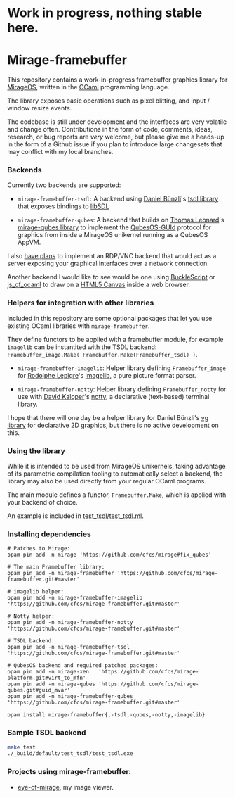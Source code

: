 # Work in progress, nothing stable here.

# Mirage-framebuffer

This repository contains a work-in-progress framebuffer graphics library for [MirageOS](https://mirage.io), written in the [OCaml](https://ocaml.org) programming language.

The library exposes basic operations such as pixel blitting, and input / window resize events.

The codebase is still under development and the interfaces are very volatile and change often.
Contributions in the form of code, comments, ideas, research, or bug reports are *very* welcome, but please give me a heads-up in the form of a Github issue if you plan to introduce large changesets that may conflict with my local branches.

### Backends

Currently two backends are supported:

- `mirage-framebuffer-tsdl`: A backend using [Daniel Bünzli](https://github.com/dbuenzli)'s [tsdl library](http://erratique.ch/software/tsdl) that exposes bindings to [libSDL](https://www.libsdl.org)

- `mirage-framebuffer-qubes`: A backend that builds on [Thomas Leonard](https://github.com/talex5)'s [mirage-qubes library](https://github.com/talex5/mirage-qubes) to implement the [QubesOS-GUId](https://www.qubes-os.org/doc/gui/) protocol for graphics from inside a MirageOS unikernel running as a QubesOS AppVM.

I also [have plans](https://github.com/cfcs/mirage-framebuffer/issues/1) to implement an RDP/VNC backend that would act as a server exposing your graphical interfaces over a network connection.

Another backend I would like to see would be one using [BuckleScript](https://bucklescript.github.io/bucklescript/) or [js_of_ocaml](http://ocsigen.org/js_of_ocaml/) to draw on a [HTML5 Canvas](https://developer.mozilla.org/en-US/docs/Web/API/Canvas_API) inside a web browser.

### Helpers for integration with other libraries

Included in this repository are some optional packages that let you use
existing OCaml libraries with `mirage-framebuffer`.

They define functors to be applied with a framebuffer module, for example `imagelib` can be instantited with the TSDL backend:
`Framebuffer_image.Make( Framebuffer.Make(Framebuffer_tsdl) )`.

- `mirage-framebuffer-imagelib`: Helper library defining `Framebuffer_image` for [Rodolphe Lepigre](https://github.com/rlepigre)'s [imagelib](https://github.com/rlepigre/ocaml-imagelib), a pure picture format parser.

- `mirage-framebuffer-notty`: Helper library defining `Framebuffer_notty` for use with [David Kaloper](https://github.com/pqwy)'s [notty](https://github.com/pqwy/notty), a declarative (text-based) terminal library.

I hope that there will one day be a helper library for Daniel Bünzli's [vg library](http://erratique.ch/software/vg) for declarative 2D graphics, but there is no active development on this.

### Using the library

While it is intended to be used from MirageOS unikernels, taking advantage of its parametric compilation tooling to automatically select a backend, the library may also be used directly from your regular OCaml programs.

The main module defines a functor, `Framebuffer.Make`, which is applied with your backend of choice.

An example is included in [test_tsdl/test_tsdl.ml](./test_tsdl/test_tdl.ml#L80).


### Installing dependencies

```
# Patches to Mirage:
opam pin add -n mirage 'https://github.com/cfcs/mirage#fix_qubes'

# The main Framebuffer library:
opam pin add -n mirage-framebuffer 'https://github.com/cfcs/mirage-framebuffer.git#master'

# imagelib helper:
opam pin add -n mirage-framebuffer-imagelib 'https://github.com/cfcs/mirage-framebuffer.git#master'

# Notty helper:
opam pin add -n mirage-framebuffer-notty 'https://github.com/cfcs/mirage-framebuffer.git#master'

# TSDL backend:
opam pin add -n mirage-framebuffer-tsdl 'https://github.com/cfcs/mirage-framebuffer.git#master'

# QubesOS backend and required patched packages:
opam pin add -n mirage-xen   'https://github.com/cfcs/mirage-platform.git#virt_to_mfn'
opam pin add -n mirage-qubes 'https://github.com/cfcs/mirage-qubes.git#guid_mvar'
opam pin add -n mirage-framebuffer-qubes 'https://github.com/cfcs/mirage-framebuffer.git#master'

opam install mirage-framebuffer{,-tsdl,-qubes,-notty,-imagelib}
```

### Sample TSDL backend

```bash
make test
./_build/default/test_tsdl/test_tsdl.exe
```

### Projects using mirage-framebuffer:

- [eye-of-mirage](https://github.com/cfcs/eye-of-mirage), my image viewer.
